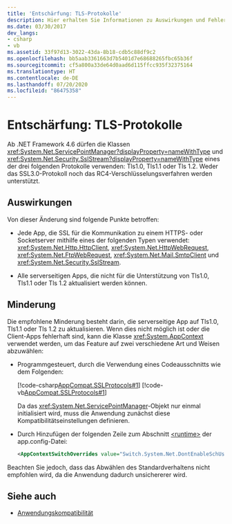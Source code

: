 ```yaml
---
title: 'Entschärfung: TLS-Protokolle'
description: Hier erhalten Sie Informationen zu Auswirkungen und Fehlerbehebungen bei TLS-Protokolländerungen ab .NET Framework 4.6.
ms.date: 03/30/2017
dev_langs:
- csharp
- vb
ms.assetid: 33f97d13-3022-43da-8b18-cdb5c88df9c2
ms.openlocfilehash: bb5aab3361663d7b5401d7e68688265fbc65b36f
ms.sourcegitcommit: cf5a800a33de64d0aad6d115ffcc935f32375164
ms.translationtype: HT
ms.contentlocale: de-DE
ms.lasthandoff: 07/20/2020
ms.locfileid: "86475358"
---
```

# <a name="mitigation-tls-protocols"></a>Entschärfung: TLS-Protokolle
Ab .NET Framework 4.6 dürfen die Klassen <xref:System.Net.ServicePointManager?displayProperty=nameWithType> und <xref:System.Net.Security.SslStream?displayProperty=nameWithType> eines der drei folgenden Protokolle verwenden: Tls1.0, Tls1.1 oder Tls 1.2. Weder das SSL3.0-Protokoll noch das RC4-Verschlüsselungsverfahren werden unterstützt.  
  
## <a name="impact"></a>Auswirkungen  
 Von dieser Änderung sind folgende Punkte betroffen:  
  
- Jede App, die SSL für die Kommunikation zu einem HTTPS- oder Socketserver mithilfe eines der folgenden Typen verwendet: <xref:System.Net.Http.HttpClient>, <xref:System.Net.HttpWebRequest>, <xref:System.Net.FtpWebRequest>, <xref:System.Net.Mail.SmtpClient> und <xref:System.Net.Security.SslStream>.  
  
- Alle serverseitigen Apps, die nicht für die Unterstützung von Tls1.0, Tls1.1 oder Tls 1.2 aktualisiert werden können.  
  
## <a name="mitigation"></a>Minderung  
 Die empfohlene Minderung besteht darin, die serverseitige App auf Tls1.0, Tls1.1 oder Tls 1.2 zu aktualisieren. Wenn dies nicht möglich ist oder die Client-Apps fehlerhaft sind, kann die Klasse <xref:System.AppContext> verwendet werden, um das Feature auf zwei verschiedene Art und Weisen abzuwählen:  
  
- Programmgesteuert, durch die Verwendung eines Codeausschnitts wie dem Folgenden:  
  
     [!code-csharp[AppCompat.SSLProtocols#1](../../../samples/snippets/csharp/VS_Snippets_CLR/appcompat.sslprotocols/cs/program.cs#1)]
     [!code-vb[AppCompat.SSLProtocols#1](../../../samples/snippets/visualbasic/VS_Snippets_CLR/appcompat.sslprotocols/vb/module1.vb#1)]  
  
     Da das <xref:System.Net.ServicePointManager>-Objekt nur einmal initialisiert wird, muss die Anwendung zunächst diese Kompatibilitätseinstellungen definieren.  
  
- Durch Hinzufügen der folgenden Zeile zum Abschnitt [\<runtime>](../configure-apps/file-schema/runtime/runtime-element.md) der app.config-Datei:  
  
    ```xml  
    <AppContextSwitchOverrides value="Switch.System.Net.DontEnableSchUseStrongCrypto=true"/>  
    ```  
  
 Beachten Sie jedoch, dass das Abwählen des Standardverhaltens nicht empfohlen wird, da die Anwendung dadurch unsichererer wird.  
  
## <a name="see-also"></a>Siehe auch

- [Anwendungskompatibilität](application-compatibility.md)
